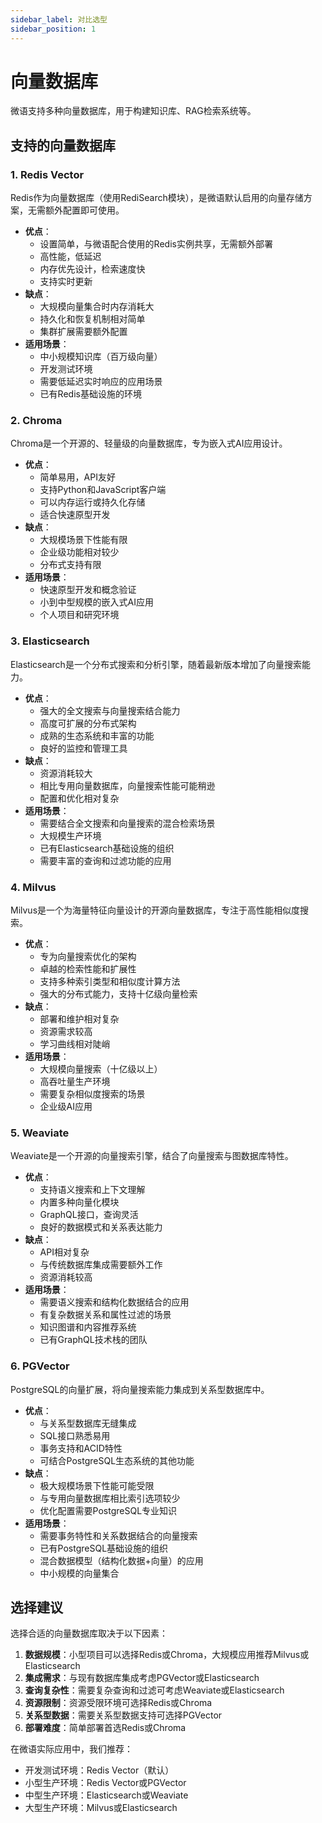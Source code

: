 ```yaml
---
sidebar_label: 对比选型
sidebar_position: 1
---
```


# 向量数据库

微语支持多种向量数据库，用于构建知识库、RAG检索系统等。

## 支持的向量数据库

### 1. Redis Vector

Redis作为向量数据库（使用RediSearch模块），是微语默认启用的向量存储方案，无需额外配置即可使用。

- **优点**：
  - 设置简单，与微语配合使用的Redis实例共享，无需额外部署
  - 高性能，低延迟
  - 内存优先设计，检索速度快
  - 支持实时更新
- **缺点**：
  - 大规模向量集合时内存消耗大
  - 持久化和恢复机制相对简单
  - 集群扩展需要额外配置
- **适用场景**：
  - 中小规模知识库（百万级向量）
  - 开发测试环境
  - 需要低延迟实时响应的应用场景
  - 已有Redis基础设施的环境

### 2. Chroma

Chroma是一个开源的、轻量级的向量数据库，专为嵌入式AI应用设计。

- **优点**：
  - 简单易用，API友好
  - 支持Python和JavaScript客户端
  - 可以内存运行或持久化存储
  - 适合快速原型开发
- **缺点**：
  - 大规模场景下性能有限
  - 企业级功能相对较少
  - 分布式支持有限
- **适用场景**：
  - 快速原型开发和概念验证
  - 小到中型规模的嵌入式AI应用
  - 个人项目和研究环境

### 3. Elasticsearch

Elasticsearch是一个分布式搜索和分析引擎，随着最新版本增加了向量搜索能力。

- **优点**：
  - 强大的全文搜索与向量搜索结合能力
  - 高度可扩展的分布式架构
  - 成熟的生态系统和丰富的功能
  - 良好的监控和管理工具
- **缺点**：
  - 资源消耗较大
  - 相比专用向量数据库，向量搜索性能可能稍逊
  - 配置和优化相对复杂
- **适用场景**：
  - 需要结合全文搜索和向量搜索的混合检索场景
  - 大规模生产环境
  - 已有Elasticsearch基础设施的组织
  - 需要丰富的查询和过滤功能的应用

### 4. Milvus

Milvus是一个为海量特征向量设计的开源向量数据库，专注于高性能相似度搜索。

- **优点**：
  - 专为向量搜索优化的架构
  - 卓越的检索性能和扩展性
  - 支持多种索引类型和相似度计算方法
  - 强大的分布式能力，支持十亿级向量检索
- **缺点**：
  - 部署和维护相对复杂
  - 资源需求较高
  - 学习曲线相对陡峭
- **适用场景**：
  - 大规模向量搜索（十亿级以上）
  - 高吞吐量生产环境
  - 需要复杂相似度搜索的场景
  - 企业级AI应用

### 5. Weaviate

Weaviate是一个开源的向量搜索引擎，结合了向量搜索与图数据库特性。

- **优点**：
  - 支持语义搜索和上下文理解
  - 内置多种向量化模块
  - GraphQL接口，查询灵活
  - 良好的数据模式和关系表达能力
- **缺点**：
  - API相对复杂
  - 与传统数据库集成需要额外工作
  - 资源消耗较高
- **适用场景**：
  - 需要语义搜索和结构化数据结合的应用
  - 有复杂数据关系和属性过滤的场景
  - 知识图谱和内容推荐系统
  - 已有GraphQL技术栈的团队

### 6. PGVector

PostgreSQL的向量扩展，将向量搜索能力集成到关系型数据库中。

- **优点**：
  - 与关系型数据库无缝集成
  - SQL接口熟悉易用
  - 事务支持和ACID特性
  - 可结合PostgreSQL生态系统的其他功能
- **缺点**：
  - 极大规模场景下性能可能受限
  - 与专用向量数据库相比索引选项较少
  - 优化配置需要PostgreSQL专业知识
- **适用场景**：
  - 需要事务特性和关系数据结合的向量搜索
  - 已有PostgreSQL基础设施的组织
  - 混合数据模型（结构化数据+向量）的应用
  - 中小规模的向量集合

## 选择建议

选择合适的向量数据库取决于以下因素：

1. **数据规模**：小型项目可以选择Redis或Chroma，大规模应用推荐Milvus或Elasticsearch
2. **集成需求**：与现有数据库集成考虑PGVector或Elasticsearch
3. **查询复杂性**：需要复杂查询和过滤可考虑Weaviate或Elasticsearch
4. **资源限制**：资源受限环境可选择Redis或Chroma
5. **关系型数据**：需要关系型数据支持可选择PGVector
6. **部署难度**：简单部署首选Redis或Chroma

在微语实际应用中，我们推荐：

- 开发测试环境：Redis Vector（默认）
- 小型生产环境：Redis Vector或PGVector
- 中型生产环境：Elasticsearch或Weaviate
- 大型生产环境：Milvus或Elasticsearch
